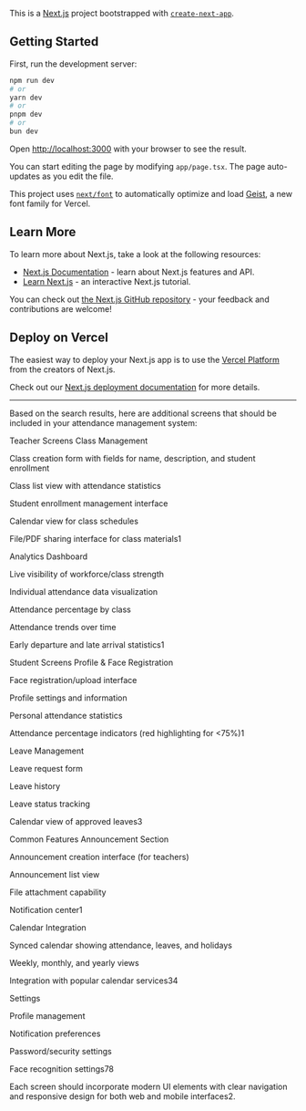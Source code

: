 This is a [Next.js](https://nextjs.org) project bootstrapped with [`create-next-app`](https://nextjs.org/docs/app/api-reference/cli/create-next-app).

## Getting Started

First, run the development server:

```bash
npm run dev
# or
yarn dev
# or
pnpm dev
# or
bun dev
```

Open [http://localhost:3000](http://localhost:3000) with your browser to see the result.

You can start editing the page by modifying `app/page.tsx`. The page auto-updates as you edit the file.

This project uses [`next/font`](https://nextjs.org/docs/app/building-your-application/optimizing/fonts) to automatically optimize and load [Geist](https://vercel.com/font), a new font family for Vercel.

## Learn More

To learn more about Next.js, take a look at the following resources:

- [Next.js Documentation](https://nextjs.org/docs) - learn about Next.js features and API.
- [Learn Next.js](https://nextjs.org/learn) - an interactive Next.js tutorial.

You can check out [the Next.js GitHub repository](https://github.com/vercel/next.js) - your feedback and contributions are welcome!

## Deploy on Vercel

The easiest way to deploy your Next.js app is to use the [Vercel Platform](https://vercel.com/new?utm_medium=default-template&filter=next.js&utm_source=create-next-app&utm_campaign=create-next-app-readme) from the creators of Next.js.

Check out our [Next.js deployment documentation](https://nextjs.org/docs/app/building-your-application/deploying) for more details.

---

Based on the search results, here are additional screens that should be included in your attendance management system:

Teacher Screens
Class Management

Class creation form with fields for name, description, and student enrollment

Class list view with attendance statistics

Student enrollment management interface

Calendar view for class schedules

File/PDF sharing interface for class materials1

Analytics Dashboard

Live visibility of workforce/class strength

Individual attendance data visualization

Attendance percentage by class

Attendance trends over time

Early departure and late arrival statistics1

Student Screens
Profile & Face Registration

Face registration/upload interface

Profile settings and information

Personal attendance statistics

Attendance percentage indicators (red highlighting for <75%)1

Leave Management

Leave request form

Leave history

Leave status tracking

Calendar view of approved leaves3

Common Features
Announcement Section

Announcement creation interface (for teachers)

Announcement list view

File attachment capability

Notification center1

Calendar Integration

Synced calendar showing attendance, leaves, and holidays

Weekly, monthly, and yearly views

Integration with popular calendar services34

Settings

Profile management

Notification preferences

Password/security settings

Face recognition settings78

Each screen should incorporate modern UI elements with clear navigation and responsive design for both web and mobile interfaces2.

